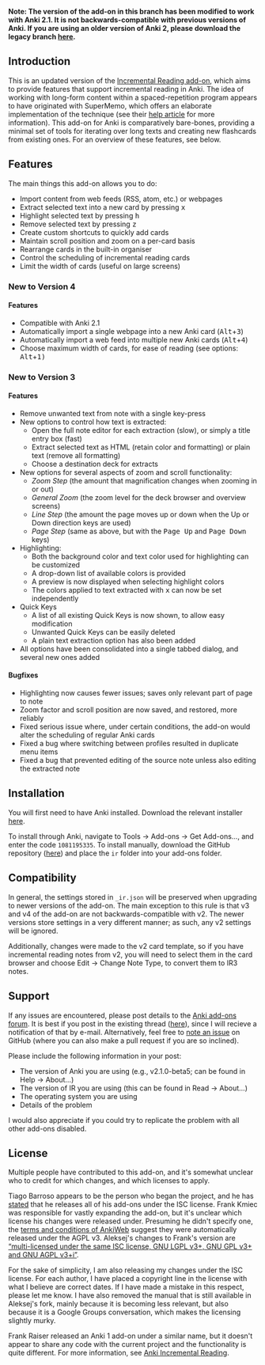 **Note: The version of the add-on in this branch has been modified to work with Anki 2.1. It is not backwards-compatible with previous versions of Anki. If you are using an older version of Anki 2, please download the legacy branch [here](https://github.com/luoliyan/incremental-reading-for-anki/archive/legacy.zip).**

## Introduction

This is an updated version of the [Incremental Reading add-on](https://github.com/aleksejrs/anki-2.0-vsa-and-ire), which aims to provide features that support incremental reading in Anki. The idea of working with long-form content within a spaced-repetition program appears to have originated with SuperMemo, which offers an elaborate implementation of the technique (see their [help article](https://www.supermemo.com/help/read.htm) for more information). This add-on for Anki is comparatively bare-bones, providing a minimal set of tools for iterating over long texts and creating new flashcards from existing ones. For an overview of these features, see below.

## Features

The main things this add-on allows you to do:

* Import content from web feeds (RSS, atom, etc.) or webpages
* Extract selected text into a new card by pressing <kbd>x</kbd>
* Highlight selected text by pressing <kbd>h</kbd>
* Remove selected text by pressing <kbd>z</kbd>
* Create custom shortcuts to quickly add cards
* Maintain scroll position and zoom on a per-card basis
* Rearrange cards in the built-in organiser
* Control the scheduling of incremental reading cards
* Limit the width of cards (useful on large screens)

### New to Version 4

#### Features

* Compatible with Anki 2.1
* Automatically import a single webpage into a new Anki card (<kbd>Alt</kbd>+<kbd>3</kbd>)
* Automatically import a web feed into multiple new Anki cards (<kbd>Alt</kbd>+<kbd>4</kbd>)
* Choose maximum width of cards, for ease of reading (see options: <kbd>Alt</kbd>+<kbd>1<kbd>)

### New to Version 3

#### Features

* Remove unwanted text from note with a single key-press
* New options to control how text is extracted:
    * Open the full note editor for each extraction (slow), or simply a title entry box (fast)
    * Extract selected text as HTML (retain color and formatting) or plain text (remove all formatting)
    * Choose a destination deck for extracts
* New options for several aspects of zoom and scroll functionality:
    * _Zoom Step_ (the amount that magnification changes when zooming in or out)
    * _General Zoom_ (the zoom level for the deck browser and overview screens)
    * _Line Step_ (the amount the page moves up or down when the Up or Down direction keys are used)
    * _Page Step_ (same as above, but with the <kbd>Page Up</kbd> and <kbd>Page Down</kbd> keys)
* Highlighting:
    * Both the background color and text color used for highlighting can be customized
    * A drop-down list of available colors is provided
    * A preview is now displayed when selecting highlight colors
    * The colors applied to text extracted with <kbd>x</kbd> can now be set independently
* Quick Keys
    * A list of all existing Quick Keys is now shown, to allow easy modification
    * Unwanted Quick Keys can be easily deleted
    * A plain text extraction option has also been added
* All options have been consolidated into a single tabbed dialog, and several new ones added

#### Bugfixes

* Highlighting now causes fewer issues; saves only relevant part of page to note
* Zoom factor and scroll position are now saved, and restored, more reliably
* Fixed serious issue where, under certain conditions, the add-on would alter the scheduling of regular Anki cards
* Fixed a bug where switching between profiles resulted in duplicate menu items
* Fixed a bug that prevented editing of the source note unless also editing the extracted note

## Installation

You will first need to have Anki installed. Download the relevant installer [here](http://ankisrs.net).

To install through Anki, navigate to Tools → Add-ons → Get Add-ons..., and enter the code `1081195335`. To install manually, download the GitHub repository ([here](https://github.com/luoliyan/incremental-reading-for-anki/archive/master.zip)) and place the `ir` folder into your add-ons folder.

## Compatibility

In general, the settings stored in `_ir.json` will be preserved when upgrading to newer versions of the add-on. The main exception to this rule is that v3 and v4 of the add-on are not backwards-compatible with v2. The newer versions store settings in a very different manner; as such, any v2 settings will be ignored.

Additionally, changes were made to the v2 card template, so if you have incremental reading notes from v2, you will need to select them in the card browser and choose Edit → Change Note Type, to convert them to IR3 notes.

## Support

If any issues are encountered, please post details to the [Anki add-ons forum](https://anki.tenderapp.com/discussions/add-ons). It is best if you post in the existing thread ([here](https://anki.tenderapp.com/discussions/add-ons/9054-incremental-reading-add-on-discussion-support)), since I will recieve a notification of that by e-mail. Alternatively, feel free to [note an issue](https://github.com/luoliyan/incremental-reading-for-anki/issues) on GitHub (where you can also make a pull request if you are so inclined).

Please include the following information in your post:
* The version of Anki you are using (e.g., v2.1.0-beta5; can be found in Help → About...)
* The version of IR you are using (this can be found in Read → About...)
* The operating system you are using
* Details of the problem

I would also appreciate if you could try to replicate the problem with all other add-ons disabled.

## License

Multiple people have contributed to this add-on, and it's somewhat unclear who to credit for which changes, and which licenses to apply.

Tiago Barroso appears to be the person who began the project, and he has [stated](https://groups.google.com/d/msg/anki-addons/xibqDVFqQwQ/-qpxKvxurPMJ) that he releases all of his add-ons under the ISC license. Frank Kmiec was responsible for vastly expanding the add-on, but it's unclear which license his changes were released under. Presuming he didn't specify one, the [terms and conditions of AnkiWeb](https://ankiweb.net/account/terms) suggest they were automatically released under the AGPL v3. Aleksej's changes to Frank's version are [“multi-licensed under the same ISC license, GNU LGPL v3+, GNU GPL v3+ and GNU AGPL v3+i”](https://github.com/aleksejrs/anki-2.0-vsa-and-ire).

For the sake of simplicity, I am also releasing my changes under the ISC license. For each author, I have placed a copyright line in the license with what I believe are correct dates. If I have made a mistake in this respect, please let me know. I have also removed the manual that is still available in Aleksej's fork, mainly because it is becoming less relevant, but also because it is a Google Groups conversation, which makes the licensing slightly murky.

Frank Raiser released an Anki 1 add-on under a similar name, but it doesn't appear to share any code with the current project and the functionality is quite different. For more information, see [Anki Incremental Reading](http://frankraiser.de/drupal/AnkiIR).
